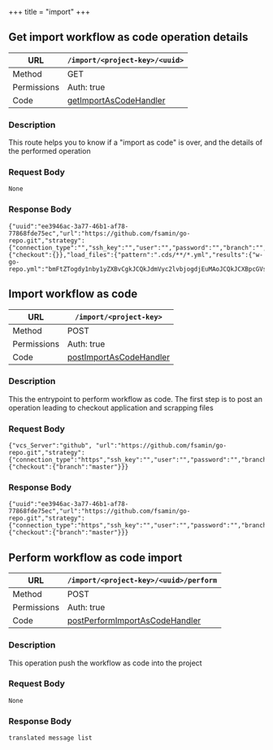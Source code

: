 +++
title = "import"
+++


## Get import workflow as code operation details

URL         | **`/import/<project-key>/<uuid>`**
----------- |----------
Method      | GET     
Permissions |  Auth: true
Code        | [getImportAsCodeHandler](https://github.com/ovh/cds/search?q=%22func+%28api+*API%29+getImportAsCodeHandler%22)
    

### Description
This route helps you to know if a "import as code" is over, and the details of the performed operation


### Request Body
```
None
```

### Response Body
```
{"uuid":"ee3946ac-3a77-46b1-af78-77868fde75ec","url":"https://github.com/fsamin/go-repo.git","strategy":{"connection_type":"","ssh_key":"","user":"","password":"","branch":"","default_branch":"","pgp_key":""},"setup":{"checkout":{}},"load_files":{"pattern":".cds/**/*.yml","results":{"w-go-repo.yml":"bmFtZTogdy1nby1yZXBvCgkJCQkJdmVyc2lvbjogdjEuMAoJCQkJCXBpcGVsaW5lOiBidWlsZAoJCQkJCWFwcGxpY2F0aW9uOiBnby1yZXBvCgkJCQkJcGlwZWxpbmVfaG9va3M6CgkJCQkJLSB0eXBlOiBSZXBvc2l0b3J5V2ViSG9vawoJCQkJCQ=="}},"status":2}
```


## Import workflow as code

URL         | **`/import/<project-key>`**
----------- |----------
Method      | POST     
Permissions |  Auth: true
Code        | [postImportAsCodeHandler](https://github.com/ovh/cds/search?q=%22func+%28api+*API%29+postImportAsCodeHandler%22)
    

### Description
This the entrypoint to perform workflow as code. The first step is to post an operation leading to checkout application and scrapping files


### Request Body
```
{"vcs_Server":"github", "url":"https://github.com/fsamin/go-repo.git","strategy":{"connection_type":"https","ssh_key":"","user":"","password":"","branch":"","default_branch":"master","pgp_key":""},"setup":{"checkout":{"branch":"master"}}}
```

### Response Body
```
{"uuid":"ee3946ac-3a77-46b1-af78-77868fde75ec","url":"https://github.com/fsamin/go-repo.git","strategy":{"connection_type":"https","ssh_key":"","user":"","password":"","branch":"","default_branch":"master","pgp_key":""},"setup":{"checkout":{"branch":"master"}}}
```


## Perform workflow as code import

URL         | **`/import/<project-key>/<uuid>/perform`**
----------- |----------
Method      | POST     
Permissions |  Auth: true
Code        | [postPerformImportAsCodeHandler](https://github.com/ovh/cds/search?q=%22func+%28api+*API%29+postPerformImportAsCodeHandler%22)
    

### Description
This operation push the workflow as code into the project


### Request Body
```
None
```

### Response Body
```
translated message list
```


